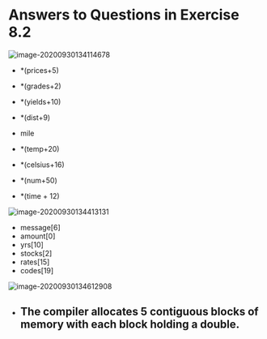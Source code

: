 # Answers to Questions in Exercise 8.2

![image-20200930134114678](C:\Users\kufre\AppData\Roaming\Typora\typora-user-images\image-20200930134114678.png)

- *(prices+5)

- *(grades+2)

- *(yields+10)

- *(dist+9)

- mile

- *(temp+20)

- *(celsius+16)

- *(num+50)

- *(time + 12)

![image-20200930134413131](C:\Users\kufre\AppData\Roaming\Typora\typora-user-images\image-20200930134413131.png)

- message[6]  
- amount[0]
- yrs[10]
- stocks[2]
- rates[15]
- codes[19] 

![image-20200930134612908](C:\Users\kufre\AppData\Roaming\Typora\typora-user-images\image-20200930134612908.png)

- The compiler allocates 5 contiguous blocks of memory with each block holding a double.
  - 